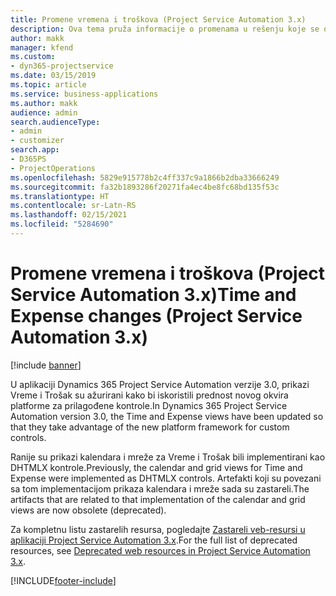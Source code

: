 ```yaml
---
title: Promene vremena i troškova (Project Service Automation 3.x)
description: Ova tema pruža informacije o promenama u rešenju koje se odnose na vreme i troškove.
author: makk
manager: kfend
ms.custom:
- dyn365-projectservice
ms.date: 03/15/2019
ms.topic: article
ms.service: business-applications
ms.author: makk
audience: admin
search.audienceType:
- admin
- customizer
search.app:
- D365PS
- ProjectOperations
ms.openlocfilehash: 5829e915778b2c4ff337c9a1866b2dba33666249
ms.sourcegitcommit: fa32b1893286f20271fa4ec4be8fc68bd135f53c
ms.translationtype: HT
ms.contentlocale: sr-Latn-RS
ms.lasthandoff: 02/15/2021
ms.locfileid: "5284690"
---
```

# <a name="time-and-expense-changes-project-service-automation-3x"></a><span data-ttu-id="a7e8d-103">Promene vremena i troškova (Project Service Automation 3.x)</span><span class="sxs-lookup"><span data-stu-id="a7e8d-103">Time and Expense changes (Project Service Automation 3.x)</span></span>

[!include [banner](../../includes/psa-now-project-operations.md)]

<span data-ttu-id="a7e8d-104">U aplikaciji Dynamics 365 Project Service Automation verzije 3.0, prikazi Vreme i Trošak su ažurirani kako bi iskoristili prednost novog okvira platforme za prilagođene kontrole.</span><span class="sxs-lookup"><span data-stu-id="a7e8d-104">In Dynamics 365 Project Service Automation version 3.0, the Time and Expense views have been updated so that they take advantage of the new platform framework for custom controls.</span></span>

<span data-ttu-id="a7e8d-105">Ranije su prikazi kalendara i mreže za Vreme i Trošak bili implementirani kao DHTMLX kontrole.</span><span class="sxs-lookup"><span data-stu-id="a7e8d-105">Previously, the calendar and grid views for Time and Expense were implemented as DHTMLX controls.</span></span> <span data-ttu-id="a7e8d-106">Artefakti koji su povezani sa tom implementacijom prikaza kalendara i mreže sada su zastareli.</span><span class="sxs-lookup"><span data-stu-id="a7e8d-106">The artifacts that are related to that implementation of the calendar and grid views are now obsolete (deprecated).</span></span>

<span data-ttu-id="a7e8d-107">Za kompletnu listu zastarelih resursa, pogledajte [Zastareli veb-resursi u aplikaciji Project Service Automation 3.x](web-resources-deprecated-v3.x.md).</span><span class="sxs-lookup"><span data-stu-id="a7e8d-107">For the full list of deprecated resources, see [Deprecated web resources in Project Service Automation 3.x](web-resources-deprecated-v3.x.md).</span></span>


[!INCLUDE[footer-include](../../includes/footer-banner.md)]